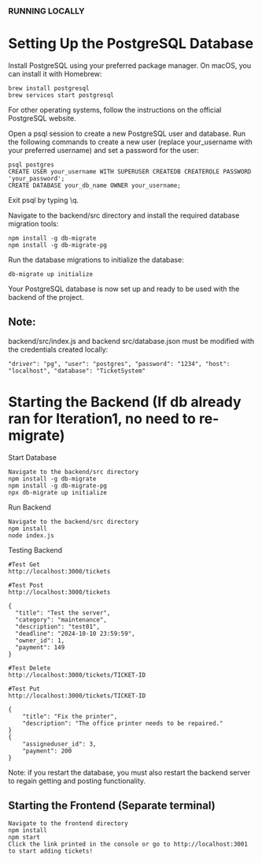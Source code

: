 ### RUNNING LOCALLY

# Setting Up the PostgreSQL Database

Install PostgreSQL using your preferred package manager. On macOS, you can install it with Homebrew:

```
brew install postgresql
brew services start postgresql
```

For other operating systems, follow the instructions on the official PostgreSQL website.

Open a psql session to create a new PostgreSQL user and database.
Run the following commands to create a new user (replace your_username with your preferred username) and set a password for the user:

```
psql postgres
CREATE USER your_username WITH SUPERUSER CREATEDB CREATEROLE PASSWORD 'your_password';
CREATE DATABASE your_db_name OWNER your_username;
```

Exit psql by typing \q.

Navigate to the backend/src directory and install the required database migration tools:

```
npm install -g db-migrate
npm install -g db-migrate-pg
```

Run the database migrations to initialize the database:

```
db-migrate up initialize
```

Your PostgreSQL database is now set up and ready to be used with the backend of the project.

## Note: 
backend/src/index.js and backend src/database.json must be modified with the credentials created locally: 

`"driver": "pg",
"user": "postgres",
"password": "1234",
"host": "localhost",
"database": "TicketSystem" `

# Starting the Backend (If db already ran for Iteration1, no need to re-migrate)

Start Database

```
Navigate to the backend/src directory
npm install -g db-migrate
npm install -g db-migrate-pg
npx db-migrate up initialize
```

Run Backend

```
Navigate to the backend/src directory
npm install
node index.js
```

Testing Backend

```
#Test Get
http://localhost:3000/tickets

#Test Post
http://localhost:3000/tickets

{
  "title": "Test the server",
  "category": "maintenance",
  "description": "test01",
  "deadline": "2024-10-10 23:59:59",
  "owner_id": 1,
  "payment": 149
}

#Test Delete
http://localhost:3000/tickets/TICKET-ID

#Test Put
http://localhost:3000/tickets/TICKET-ID

{
    "title": "Fix the printer",
    "description": "The office printer needs to be repaired."
}
{
    "assigneduser_id": 3,
    "payment": 200
}

```

Note: if you restart the database, you must also restart the backend server to regain getting and posting functionality.

## Starting the Frontend (Separate terminal)

```
Navigate to the frontend directory
npm install
npm start
Click the link printed in the console or go to http://localhost:3001 to start adding tickets!
```
